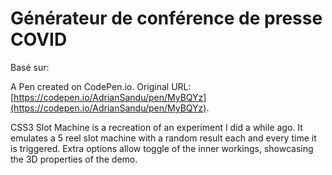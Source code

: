 # Générateur de conférence de presse COVID

Basé sur:

A Pen created on CodePen.io. Original URL: [https://codepen.io/AdrianSandu/pen/MyBQYz](https://codepen.io/AdrianSandu/pen/MyBQYz).

CSS3 Slot Machine is a recreation of an experiment I did a while ago. It emulates a 5 reel slot machine with a random result each and every time it is triggered. Extra options allow toggle of the inner workings, showcasing the 3D properties of the demo.
